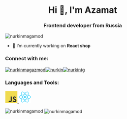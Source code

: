 <h1 align="center">Hi 👋, I'm Azamat</h1>
<h3 align="center">Frontend developer from Russia</h3>

<p align="left"> <img src="https://komarev.com/ghpvc/?username=nurkinmagamod&label=Profile%20views&color=0e75b6&style=flat" alt="nurkinmagamod" /> </p>

- 🔭 I’m currently working on **React shop**

<h3 align="left">Connect with me:</h3>
<p align="left"><a href="https://codepen.io/nurkinmagazmod" target="blank"><img align="center" src="https://cdn.jsdelivr.net/npm/simple-icons@3.0.1/icons/codepen.svg" alt="nurkinmagazmod" height="30" width="40" /></a><a href="https://www.leetcode.com/nurkin" target="blank"><img align="center" src="https://cdn.jsdelivr.net/npm/simple-icons@3.0.1/icons/leetcode.svg" alt="nurkin" height="30" width="40" /></a><a href="https://t.me/NeironInsomnius" target="blank"><img align="center" src="https://simpleicons.org/icons/telegram.svg" alt="nurkintg" height="30" width="40" /></a></p><h3 align="left">Languages and Tools:</h3><p align="left"><a href="https://developer.mozilla.org/en-US/docs/Web/JavaScript" target="_blank"> <img src="https://github.com/devicons/devicon/blob/master/icons/javascript/javascript-original.svg" alt="javascript" width="40" height="40"/> </a><a href="https://reactjs.org/" target="_blank"> <img src="https://github.com/devicons/devicon/blob/master/icons/react/react-original.svg" alt="react" width="40" height="40"/> </a></p>

<p><img align="left" src="https://github-readme-stats.vercel.app/api/top-langs?username=nurkinmagamod&show_icons=true&theme=tokyonight&locale=en&layout=compact" alt="nurkinmagamod" /></p>

<p>&nbsp;<img align="center" src="https://github-readme-stats.vercel.app/api?username=nurkinmagamod&show_icons=true&theme=tokyonight&locale=en" alt="nurkinmagamod" /></p>

